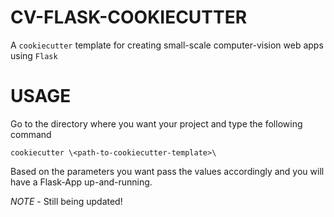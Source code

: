 # CV-FLASK-COOKIECUTTER

A `cookiecutter` template for creating small-scale computer-vision web apps using `Flask`

# USAGE

Go to the directory where you want your project and type the following command

```
cookiecutter \<path-to-cookiecutter-template>\
```

Based on the parameters you want pass the values accordingly and you will have a Flask-App up-and-running.

*NOTE* - Still being updated!